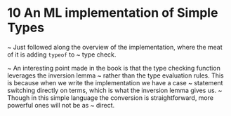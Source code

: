 # 10 An ML implementation of Simple Types

~ Just followed along the overview of the implementation, where the meat of it is adding `typeof` to
~ type check.

~ An interesting point made in the book is that the type checking function leverages the inversion lemma
~ rather than the type evaluation rules. This is because when we write the implementation we have a case
~ statement switching directly on terms, which is what the inversion lemma gives us.
~ Though in this simple language the conversion is straightforward, more powerful ones will not be as
~ direct.

